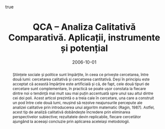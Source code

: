﻿---
featured: false

authors:
- Adrian Dușa

title: "QCA – Analiza Calitativă Comparativă. Aplicații, instrumente și potențial"

date: "2006-10-01"
publishDate: "2006-10-01"

# 0 = Uncategorized, 1 = Conference proceedings, 2 = Journal, 3 = Work in progress, 4 = Technical report, 5 = Book, 6 = Book chapter
publication_types:
- 2

publication: '*Sociologie Românească*'

publication_short: ""

abstract: "Științele sociale și politice sunt împărțite, în ceea ce privește cercetarea, între două lumi: cercetarea calitativă și cercetarea cantitativă. Deși în principiu este acceptat că această împărțire este artificială și că, de fapt, cele două tipuri de cercetare sunt complementare, în practică se poate ușor constata la fiecare dintre noi o tendință mai mult sau mai puțin accentuată spre unul sau altul dintre cei doi poli. Acest articol prezintă o a treia cale în cercetare, una care a construit un pod între cele două lumi, reușind să rezolve neajunsurile percepute ale analizei calitative prin introducerea unui algoritm matematic (Ragin, 1987). Astfel, acest tip de analiză calitativă dobândește încredere prin eliminarea perspectivelor subiective; rezultatele devin replicabile, fiecare cercetător ajungând la aceeași concluzie prin aplicarea aceleiași metodologii."

doi: ""

projects: []

summary: 

math: true

tags: ["QCA"]

# url_code: ""
# url_dataset: ""
url_pdf: "uploads/publications/2006-QCA-SR.pdf"
# url_poster: ""
# url_project: ""
# url_slides: ""
# url_source: ""
# url_video: ""

links:
- name: URL
  url: "http://www.arsociologie.ro/rezumat/440-dusa-2-2006"

image:
  caption: ""
  focal_point: ""
  preview_only: false
---
